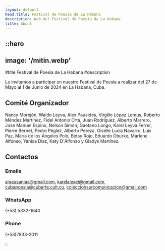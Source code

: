 ```yaml
---
layout: default
head.title: Festival de Poesía de La Habana
description: Web del Festival de Poesía de La Habana
title: About
---
```


::hero
---
image: '/mitin.webp'
---
#title
Festival de Poesía de La Habana
#description

Le invitamos a participar en nuestro Festival de Poesía a realizar del 27 de Mayo al 1 de Junio de 2024 en La Habana, Cuba.


## Comité Organizador

Nancy Morejón, Waldo Leyva, Alex Pausides, Virgilio López Lemus, Roberto Méndez Martínez, Fidel Antonio Orta, Juan Rodríguez, Alberto Marrero, José Manuel Espino, Nelson Simón, Gaetano Longo, Karel Leyva Ferrer, Pierre Bernet, Pedro Péglez, Alberto Pereza, Giselle Lucía Navarro, Luis Paz, María de los Ángeles Polo, Betsy Rojo, Eduardo Oburke, Marlene Alfonso, Yanixa Díaz, Katy D´Alfonso y Gladys Martínez.

## Contactos

### Emails

alpausanias@gmail.com, karelalexei@gmail.com, cubapoesia@cubarte.cult.cu, coleccionsurcomunicacion@gmail.com

### WhatsApp

(+53) 5332-1640 

### Phone
(+53)7833-2011

::

